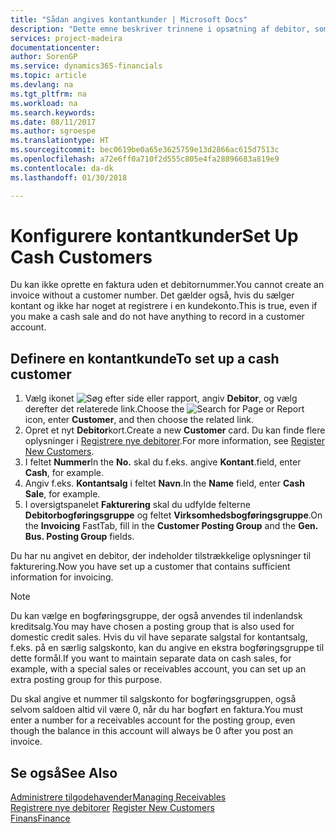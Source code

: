 ```yaml
---
title: "Sådan angives kontantkunder | Microsoft Docs"
description: "Dette emne beskriver trinnene i opsætning af debitor, som betaler kontant."
services: project-madeira
documentationcenter: 
author: SorenGP
ms.service: dynamics365-financials
ms.topic: article
ms.devlang: na
ms.tgt_pltfrm: na
ms.workload: na
ms.search.keywords: 
ms.date: 08/11/2017
ms.author: sgroespe
ms.translationtype: HT
ms.sourcegitcommit: bec0619be0a65e3625759e13d2866ac615d7513c
ms.openlocfilehash: a72e6ff0a710f2d555c805e4fa28896683a819e9
ms.contentlocale: da-dk
ms.lasthandoff: 01/30/2018

---
```

# <a name="set-up-cash-customers"></a><span data-ttu-id="00483-103">Konfigurere kontantkunder</span><span class="sxs-lookup"><span data-stu-id="00483-103">Set Up Cash Customers</span></span>
<span data-ttu-id="00483-104">Du kan ikke oprette en faktura uden et debitornummer.</span><span class="sxs-lookup"><span data-stu-id="00483-104">You cannot create an invoice without a customer number.</span></span> <span data-ttu-id="00483-105">Det gælder også, hvis du sælger kontant og ikke har noget at registrere i en kundekonto.</span><span class="sxs-lookup"><span data-stu-id="00483-105">This is true, even if you make a cash sale and do not have anything to record in a customer account.</span></span>  

## <a name="to-set-up-a-cash-customer"></a><span data-ttu-id="00483-106">Definere en kontantkunde</span><span class="sxs-lookup"><span data-stu-id="00483-106">To set up a cash customer</span></span>  
1.  <span data-ttu-id="00483-107">Vælg ikonet ![Søg efter side eller rapport](media/ui-search/search_small.png "Ikonet Søg efter side eller rapport"), angiv **Debitor**, og vælg derefter det relaterede link.</span><span class="sxs-lookup"><span data-stu-id="00483-107">Choose the ![Search for Page or Report](media/ui-search/search_small.png "Search for Page or Report icon") icon, enter **Customer**, and then choose the related link.</span></span>  
2.  <span data-ttu-id="00483-108">Opret et nyt **Debitor**kort.</span><span class="sxs-lookup"><span data-stu-id="00483-108">Create a new **Customer** card.</span></span> <span data-ttu-id="00483-109">Du kan finde flere oplysninger i [Registrere nye debitorer](sales-how-register-new-customers.md).</span><span class="sxs-lookup"><span data-stu-id="00483-109">For more information, see [Register New Customers](sales-how-register-new-customers.md).</span></span>
3.  <span data-ttu-id="00483-110">I feltet **Nummer**</span><span class="sxs-lookup"><span data-stu-id="00483-110">In the **No.**</span></span> <span data-ttu-id="00483-111">skal du f.eks. angive **Kontant**.</span><span class="sxs-lookup"><span data-stu-id="00483-111">field, enter **Cash**, for example.</span></span>  
4.  <span data-ttu-id="00483-112">Angiv f.eks. **Kontantsalg** i feltet **Navn**.</span><span class="sxs-lookup"><span data-stu-id="00483-112">In the **Name** field, enter **Cash Sale**, for example.</span></span>  
5.  <span data-ttu-id="00483-113">I oversigtspanelet **Fakturering** skal du udfylde felterne **Debitorbogføringsgruppe** og feltet **Virksomhedsbogføringsgruppe**.</span><span class="sxs-lookup"><span data-stu-id="00483-113">On the **Invoicing** FastTab, fill in the **Customer Posting Group** and the **Gen. Bus. Posting Group** fields.</span></span>  

 <span data-ttu-id="00483-114">Du har nu angivet en debitor, der indeholder tilstrækkelige oplysninger til fakturering.</span><span class="sxs-lookup"><span data-stu-id="00483-114">Now you have set up a customer that contains sufficient information for invoicing.</span></span>  

> [!NOTE]  
>  <span data-ttu-id="00483-115">Du kan vælge en bogføringsgruppe, der også anvendes til indenlandsk kreditsalg.</span><span class="sxs-lookup"><span data-stu-id="00483-115">You may have chosen a posting group that is also used for domestic credit sales.</span></span> <span data-ttu-id="00483-116">Hvis du vil have separate salgstal for kontantsalg, f.eks. på en særlig salgskonto, kan du angive en ekstra bogføringsgruppe til dette formål.</span><span class="sxs-lookup"><span data-stu-id="00483-116">If you want to maintain separate data on cash sales, for example, with a special sales or receivables account, you can set up an extra posting group for this purpose.</span></span>  
>   
>  <span data-ttu-id="00483-117">Du skal angive et nummer til salgskonto for bogføringsgruppen, også selvom saldoen altid vil være 0, når du har bogført en faktura.</span><span class="sxs-lookup"><span data-stu-id="00483-117">You must enter a number for a receivables account for the posting group, even though the balance in this account will always be 0 after you post an invoice.</span></span>  

## <a name="see-also"></a><span data-ttu-id="00483-118">Se også</span><span class="sxs-lookup"><span data-stu-id="00483-118">See Also</span></span>
[<span data-ttu-id="00483-119">Administrere tilgodehavender</span><span class="sxs-lookup"><span data-stu-id="00483-119">Managing Receivables</span></span>](receivables-manage-receivables.md)  
<span data-ttu-id="00483-120">[Registrere nye debitorer](sales-how-register-new-customers.md)  </span><span class="sxs-lookup"><span data-stu-id="00483-120">[Register New Customers](sales-how-register-new-customers.md)  </span></span>  
[<span data-ttu-id="00483-121">Finans</span><span class="sxs-lookup"><span data-stu-id="00483-121">Finance</span></span>](finance.md)  


